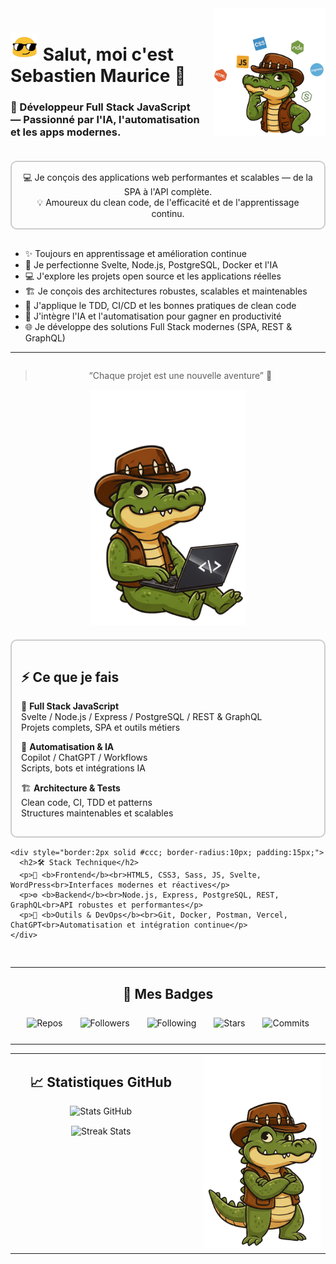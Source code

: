 <!-- ================== HEADER ================== -->
<div style="display:flex; flex-wrap:wrap; align-items:flex-start; gap:20px; margin-bottom:20px;">

  <!-- Titre à gauche -->
  <div style="flex:2; min-width:250px;">
    <h1>
      <img src="https://raw.githubusercontent.com/sebastienmaurice/sebastienmaurice/refs/heads/main/blob-sunglasses.gif" 
           width="45" alt="emoji-blob">
      Salut, moi c'est <strong>Sebastien Maurice</strong> 👋
    </h1>
    <h3>🚀 Développeur Full Stack JavaScript — Passionné par l'IA, l'automatisation et les apps modernes.</h3>
  </div>

  <!-- Croco à droite -->
  <div style="flex:1; min-width:180px; text-align:center;">
    <img src="https://raw.githubusercontent.com/sebastienmaurice/sebastienmaurice/refs/heads/main/dundee-croco-profil-right-1.png" 
         width="180" alt="Crocodile Dundee">
  </div>

</div>

<!-- Description dans cadre -->
<div style="border:2px solid #ccc; border-radius:10px; padding:15px; margin-bottom:30px; text-align:center;">
  💻 Je conçois des applications web performantes et scalables — de la SPA à l'API complète.<br>
  💡 Amoureux du clean code, de l'efficacité et de l'apprentissage continu.
</div>

<ul>
  <li>✨ Toujours en apprentissage et amélioration continue</li>
  <li>🌱 Je perfectionne Svelte, Node.js, PostgreSQL, Docker et l'IA</li>
  <li>💻 J'explore les projets open source et les applications réelles</li>
  <li>🏗️ Je conçois des architectures robustes, scalables et maintenables</li>
  <li>🧪 J'applique le TDD, CI/CD et les bonnes pratiques de clean code</li>
  <li>🤖 J'intègre l'IA et l'automatisation pour gagner en productivité</li>
  <li>🌐 Je développe des solutions Full Stack modernes (SPA, REST & GraphQL)</li>
</ul>

---

<!-- ================== CE QUE JE FAIS + STACK ================== -->
<div style="display:flex; flex-wrap:wrap; gap:20px; margin-bottom:30px;">

  <!-- Croco à gauche + quote -->
  <div style="flex:1; min-width:250px; text-align:center;">
    <blockquote>“Chaque projet est une nouvelle aventure” 🐊</blockquote>
    <img src="https://raw.githubusercontent.com/sebastienmaurice/sebastienmaurice/main/croco-assis-2.png" width="250" alt="Croco Dundee">
  </div>

  <!-- ⚡ Ce que je fais + 🛠️ Stack Technique -->
  <div style="flex:2; min-width:300px;">
    <div style="border:2px solid #ccc; border-radius:10px; padding:15px; margin-bottom:15px;">
      <h2>⚡ Ce que je fais</h2>
      <p>🎯 <b>Full Stack JavaScript</b><br>Svelte / Node.js / Express / PostgreSQL / REST & GraphQL<br>Projets complets, SPA et outils métiers</p>
      <p>🤖 <b>Automatisation & IA</b><br>Copilot / ChatGPT / Workflows<br>Scripts, bots et intégrations IA</p>
      <p>🏗️ <b>Architecture & Tests</b><br>Clean code, CI, TDD et patterns<br>Structures maintenables et scalables</p>
    </div>

    <div style="border:2px solid #ccc; border-radius:10px; padding:15px;">
      <h2>🛠️ Stack Technique</h2>
      <p>🎨 <b>Frontend</b><br>HTML5, CSS3, Sass, JS, Svelte, WordPress<br>Interfaces modernes et réactives</p>
      <p>⚙️ <b>Backend</b><br>Node.js, Express, PostgreSQL, REST, GraphQL<br>API robustes et performantes</p>
      <p>🧰 <b>Outils & DevOps</b><br>Git, Docker, Postman, Vercel, ChatGPT<br>Automatisation et intégration continue</p>
    </div>
  </div>

</div>

---

<!-- ================== BADGES ================== -->
<h2 align="center">🐊 Mes Badges</h2>
<div style="display:flex; justify-content:center; gap:2em; flex-wrap:wrap; margin:25px 0;">
  <img src="https://img.shields.io/badge/Public%20Repos-12-blue?style=for-the-badge&logo=github" alt="Repos" />
  <img src="https://img.shields.io/badge/Followers-24-success?style=for-the-badge&logo=github" alt="Followers" />
  <img src="https://img.shields.io/badge/Following-18-orange?style=for-the-badge&logo=github" alt="Following" />
  <img src="https://img.shields.io/badge/Stars-37-yellow?style=for-the-badge&logo=starship" alt="Stars" />
  <img src="https://img.shields.io/badge/Commits-1.2k-purple?style=for-the-badge&logo=git" alt="Commits" />
</div>

---

<!-- ================== STATS GITHUB ================== -->
<table align="center" cellspacing="0" cellpadding="0">
<tr>

  <td valign="top" width="60%" style="padding-right:20px;">
    <h2 align="center">📈 Statistiques GitHub</h2>
    <p align="center" style="margin-bottom:15px;">
      <img src="https://github-readme-stats.vercel.app/api?username=sebastienmaurice&show_icons=true&theme=tokyonight&hide_border=true&count_private=true" width="95%" alt="Stats GitHub">
    </p>
    <p align="center">
      <img src="https://github-readme-streak-stats.herokuapp.com/?user=sebastienmaurice&theme=tokyonight&hide_border=true" width="95%" alt="Streak Stats">
    </p>
  </td>

  <td valign="top" width="40%" align="center">
    <img src="https://raw.githubusercontent.com/sebastienmaurice/sebastienmaurice/main/croco-dundee-debout-1.png" width="250" alt="Croco Dundee">
  </td>

</tr>
</table>

